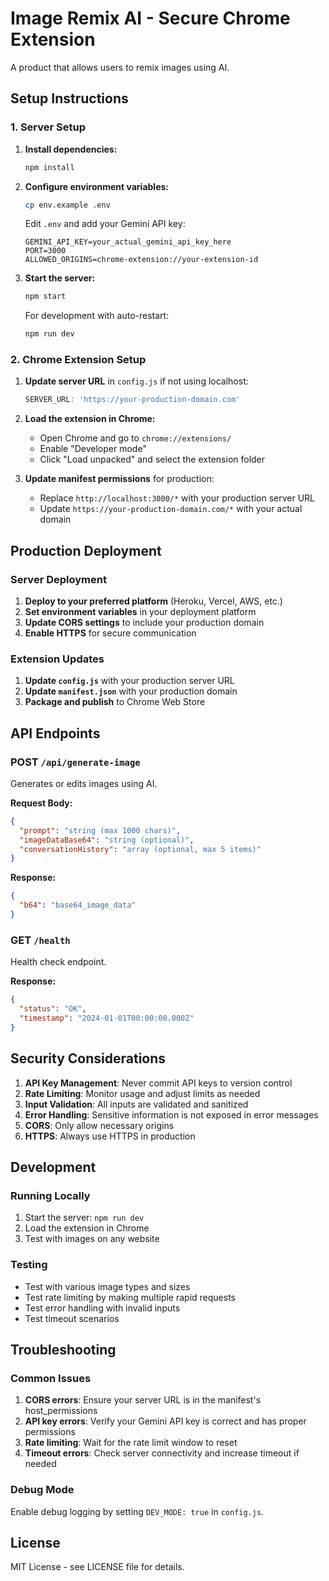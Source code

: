 # Image Remix AI - Secure Chrome Extension

A product that allows users to remix images using AI.



## Setup Instructions

### 1. Server Setup

1. **Install dependencies:**
   ```bash
   npm install
   ```

2. **Configure environment variables:**
   ```bash
   cp env.example .env
   ```
   
   Edit `.env` and add your Gemini API key:
   ```
   GEMINI_API_KEY=your_actual_gemini_api_key_here
   PORT=3000
   ALLOWED_ORIGINS=chrome-extension://your-extension-id
   ```

3. **Start the server:**
   ```bash
   npm start
   ```
   
   For development with auto-restart:
   ```bash
   npm run dev
   ```

### 2. Chrome Extension Setup

1. **Update server URL** in `config.js` if not using localhost:
   ```javascript
   SERVER_URL: 'https://your-production-domain.com'
   ```

2. **Load the extension in Chrome:**
   - Open Chrome and go to `chrome://extensions/`
   - Enable "Developer mode"
   - Click "Load unpacked" and select the extension folder

3. **Update manifest permissions** for production:
   - Replace `http://localhost:3000/*` with your production server URL
   - Update `https://your-production-domain.com/*` with your actual domain

## Production Deployment

### Server Deployment

1. **Deploy to your preferred platform** (Heroku, Vercel, AWS, etc.)
2. **Set environment variables** in your deployment platform
3. **Update CORS settings** to include your production domain
4. **Enable HTTPS** for secure communication

### Extension Updates

1. **Update `config.js`** with your production server URL
2. **Update `manifest.json`** with your production domain
3. **Package and publish** to Chrome Web Store

## API Endpoints

### POST `/api/generate-image`

Generates or edits images using AI.

**Request Body:**
```json
{
  "prompt": "string (max 1000 chars)",
  "imageDataBase64": "string (optional)",
  "conversationHistory": "array (optional, max 5 items)"
}
```

**Response:**
```json
{
  "b64": "base64_image_data"
}
```

### GET `/health`

Health check endpoint.

**Response:**
```json
{
  "status": "OK",
  "timestamp": "2024-01-01T00:00:00.000Z"
}
```

## Security Considerations

1. **API Key Management**: Never commit API keys to version control
2. **Rate Limiting**: Monitor usage and adjust limits as needed
3. **Input Validation**: All inputs are validated and sanitized
4. **Error Handling**: Sensitive information is not exposed in error messages
5. **CORS**: Only allow necessary origins
6. **HTTPS**: Always use HTTPS in production

## Development

### Running Locally

1. Start the server: `npm run dev`
2. Load the extension in Chrome
3. Test with images on any website

### Testing

- Test with various image types and sizes
- Test rate limiting by making multiple rapid requests
- Test error handling with invalid inputs
- Test timeout scenarios

## Troubleshooting

### Common Issues

1. **CORS errors**: Ensure your server URL is in the manifest's host_permissions
2. **API key errors**: Verify your Gemini API key is correct and has proper permissions
3. **Rate limiting**: Wait for the rate limit window to reset
4. **Timeout errors**: Check server connectivity and increase timeout if needed

### Debug Mode

Enable debug logging by setting `DEV_MODE: true` in `config.js`.

## License

MIT License - see LICENSE file for details.
